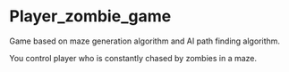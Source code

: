 # Player_zombie_game
Game based on maze generation algorithm and AI path finding algorithm.

You control player who is constantly chased by zombies in a maze.
